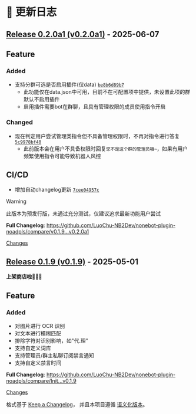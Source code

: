 # 📝 更新日志

<a id="v0.2.0a1"></a>
## [Release 0.2.0a1 (v0.2.0a1)](https://github.com/LuoChu-NB2Dev/nonebot-plugin-noadpls/releases/tag/v0.2.0a1) - 2025-06-07

## Feature

### Added
- 支持分群可选是否启用插件(仅data) [`be8b6d89b7`](https://github.com/LuoChu-NB2Dev/nonebot-plugin-noadpls/commit/be8b6d89b711209bf2495283719f02ef5d52530f)
  - 此功能仅在data.json中可用，目前不在可配置项中提供，未设置此项的群默认不启用插件
  - 启用插件需要bot在群聊，且具有管理权限的成员使用指令开启

### Changed
- 现在判定用户尝试管理类指令但不具备管理权限时，不再对指令进行答复 [`5c9978bf40`](https://github.com/LuoChu-NB2Dev/nonebot-plugin-noadpls/commit/5c9978bf4050ebac7109a1990fc04c4154644d46)
  - 此前版本会在用户不具备权限时回复`您不是这个群的管理员哦~`，如果有用户频繁使用指令可能导致机器人风控

## CI/CD
- 增加自动changelog更新 [`7cee04957c`](https://github.com/LuoChu-NB2Dev/nonebot-plugin-noadpls/commit/7cee04957c0dbcc6ea1e89cc65c264fb90c447da)

> [!WARNING]
> 此版本为预发行版，未通过充分测试，仅建议追求最新功能用户尝试

**Full Changelog**: https://github.com/LuoChu-NB2Dev/nonebot-plugin-noadpls/compare/v0.1.9...v0.2.0a1

[Changes][v0.2.0a1]


<a id="v0.1.9"></a>
## [Release 0.1.9 (v0.1.9)](https://github.com/LuoChu-NB2Dev/nonebot-plugin-noadpls/releases/tag/v0.1.9) - 2025-05-01

**上架商店啦🎉🎉🎉**

## Feature

### Added
- 对图片进行 OCR 识别
- 对文本进行模糊匹配
- 排除字符对识别影响，如"代.理"
- 支持自定义词库
- 支持管理员/群主私聊订阅禁言通知
- 支持自定义禁言时间

**Full Changelog**: https://github.com/LuoChu-NB2Dev/nonebot-plugin-noadpls/compare/Init...v0.1.9

[Changes][v0.1.9]


[v0.2.0a1]: https://github.com/LuoChu-NB2Dev/nonebot-plugin-noadpls/compare/v0.1.9...v0.2.0a1
[v0.1.9]: https://github.com/LuoChu-NB2Dev/nonebot-plugin-noadpls/tree/v0.1.9

<!-- Generated by https://github.com/rhysd/changelog-from-release v3.9.0 -->

格式基于 [Keep a Changelog](https://keepachangelog.com/zh-CN/1.0.0/)，
并且本项目遵循 [语义化版本](https://semver.org/lang/zh-CN/)。

